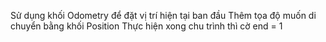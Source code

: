 Sử dụng khối Odometry để đặt vị trí hiện tại ban đầu
Thêm tọa độ muốn di chuyển bằng khối Position
Thực hiện xong chu trình thì cờ end = 1